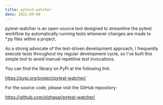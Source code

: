 ```yaml
---
title: pytest-watcher
date: 2021-09-08
---
```


pytest-watcher is an open-source tool designed to streamline the pytest workflow by automatically running tests whenever changes are made to \*.py files within a project.

As a strong advocate of the test-driven development approach, I frequently execute tests throughout my regular development cycle, so I've built this simple tool to avoid manual repetitive test invocations.

You can find the library on PyPi at the following link:

https://pypi.org/project/pytest-watcher/

For the source code, please visit the GitHub repository:

https://github.com/olzhasar/pytest-watcher/
